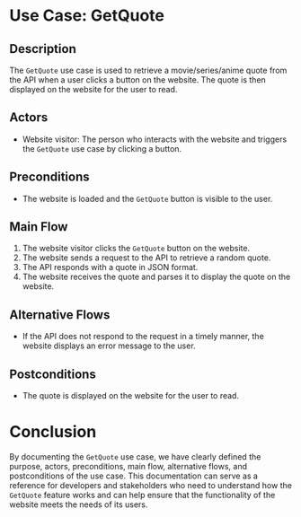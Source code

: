 # Use Case: GetQuote

## Description

The `GetQuote` use case is used to retrieve a movie/series/anime quote from the API when a user clicks a button on the website. The quote is then displayed on the website for the user to read.

## Actors

* Website visitor: The person who interacts with the website and triggers the `GetQuote` use case by clicking a button.

## Preconditions

* The website is loaded and the `GetQuote` button is visible to the user.

## Main Flow

1. The website visitor clicks the `GetQuote` button on the website.
2. The website sends a request to the API to retrieve a random quote.
3. The API responds with a quote in JSON format.
4. The website receives the quote and parses it to display the quote on the website.

## Alternative Flows

* If the API does not respond to the request in a timely manner, the website displays an error message to the user.

## Postconditions

* The quote is displayed on the website for the user to read.

# Conclusion

By documenting the `GetQuote` use case, we have clearly defined the purpose, actors, preconditions, main flow, alternative flows, and postconditions of the use case. This documentation can serve as a reference for developers and stakeholders who need to understand how the `GetQuote` feature works and can help ensure that the functionality of the website meets the needs of its users.
